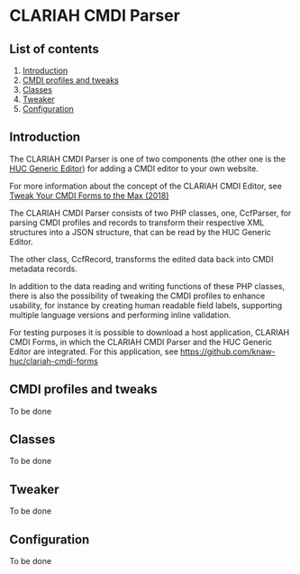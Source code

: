 # CLARIAH CMDI Parser

## List of contents
1. [Introduction](#intro)
2. [CMDI profiles and tweaks](#prof) 
3. [Classes](#class)
4. [Tweaker](#tweak)
5. [Configuration](#conf)

## <a name="intro"></a>Introduction
The CLARIAH CMDI Parser is one of two components (the other one is the [HUC Generic Editor](https://github.com/knaw-huc/huc-generic-editor)) for adding a CMDI editor to your own website. 

For more information about the concept of the CLARIAH CMDI Editor, see [Tweak Your CMDI Forms to the Max (2018)](https://office.clarin.eu/v/CE-2018-1292-CLARIN2018_ConferenceProceedings.pdf#page=102) 

The CLARIAH CMDI Parser consists of two PHP classes, one, CcfParser, for parsing CMDI profiles and records to transform their respective XML structures into a JSON structure, that can be read by the HUC Generic Editor.

The other class, CcfRecord, transforms the edited data back into CMDI metadata records.

In addition to the data reading and writing functions of these PHP classes, there is also the possibility of tweaking the CMDI profiles to enhance usability, for instance by creating human readable field labels, supporting multiple language versions and performing inline validation.

For testing purposes it is possible to download a host application, CLARIAH CMDI Forms, in which the CLARIAH CMDI Parser and the HUC Generic Editor are integrated. For this application, see https://github.com/knaw-huc/clariah-cmdi-forms

## <a name="prof"></a>CMDI profiles and tweaks
To be done

## <a name="class"></a>Classes
To be done

## <a name="tweak"></a>Tweaker
To be done

## <a name="conf"></a>Configuration
To be done
